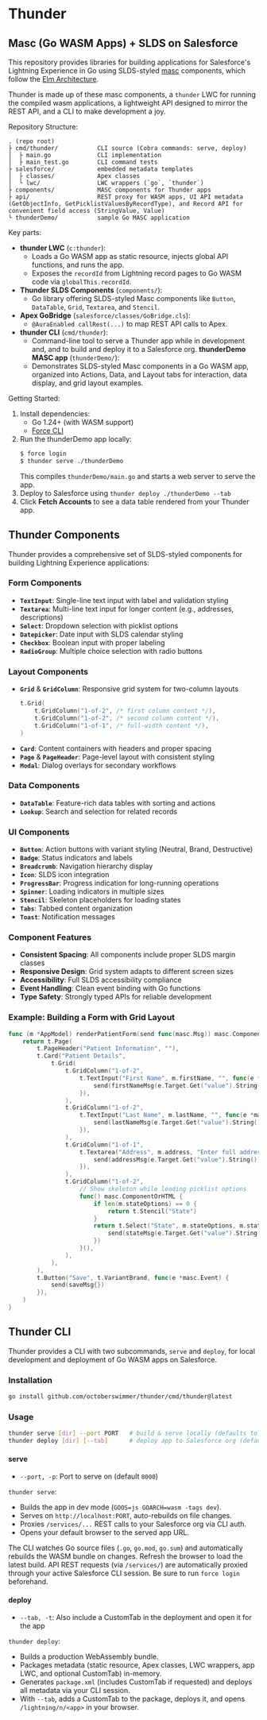 # Thunder
## Masc (Go WASM Apps) + SLDS on Salesforce

This repository provides libraries for building applications for Salesforce's
Lightning Experience in Go using SLDS-styled [masc](https://github.com/octoberswimmer/masc) components, which follow the [Elm Architecture](https://guide.elm-lang.org/architecture/).

Thunder is made up of these masc components, a `thunder` LWC for running the
compiled wasm applications, a lightweight API designed to mirror the REST
API, and a CLI to make development a joy.

Repository Structure:
```
. (repo root)
├ cmd/thunder/           CLI source (Cobra commands: serve, deploy)
│  ├ main.go             CLI implementation
│  ├ main_test.go        CLI command tests
├ salesforce/            embedded metadata templates
│  ├ classes/            Apex classes
│  └ lwc/                LWC wrappers (`go`, `thunder`)
├ components/            MASC components for Thunder apps
├ api/                   REST proxy for WASM apps, UI API metadata (GetObjectInfo, GetPicklistValuesByRecordType), and Record API for convenient field access (StringValue, Value)
└ thunderDemo/           sample Go MASC application
```

Key parts:
- **thunder LWC** (`c:thunder`):
  - Loads a Go WASM app as static resource, injects global API functions, and runs the app.
  - Exposes the `recordId` from Lightning record pages to Go WASM code via `globalThis.recordId`.
- **Thunder SLDS Components** (`components/`):
  - Go library offering SLDS-styled Masc components like `Button`, `DataTable`, `Grid`, `Textarea`, and `Stencil`.
- **Apex GoBridge** (`salesforce/classes/GoBridge.cls`):
  - `@AuraEnabled callRest(...)` to map REST API calls to Apex.
- **thunder CLI** (`cmd/thunder`):
  -  Command-line tool to serve a Thunder app while in development and, and to
	  build and deploy it to a Salesforce org.
**thunderDemo MASC app** (`thunderDemo/`):
  - Demonstrates SLDS-styled Masc components in a Go WASM app, organized into Actions, Data, and Layout tabs for interaction, data display, and grid layout examples.

Getting Started:
1. Install dependencies:
   - Go 1.24+ (with WASM support)
	- [Force CLI](https://github.com/forcecli/force)
2. Run the thunderDemo app locally:
   ```sh
   $ force login
   $ thunder serve ./thunderDemo
   ```
   This compiles `thunderDemo/main.go` and starts a web server to serve the app.
3. Deploy to Salesforce using `thunder deploy ./thunderDemo --tab`
4. Click **Fetch Accounts** to see a data table rendered from your Thunder app.

## Thunder Components

Thunder provides a comprehensive set of SLDS-styled components for building Lightning Experience applications:

### Form Components
- **`TextInput`**: Single-line text input with label and validation styling
- **`Textarea`**: Multi-line text input for longer content (e.g., addresses, descriptions)
- **`Select`**: Dropdown selection with picklist options
- **`Datepicker`**: Date input with SLDS calendar styling
- **`Checkbox`**: Boolean input with proper labeling
- **`RadioGroup`**: Multiple choice selection with radio buttons

### Layout Components  
- **`Grid`** & **`GridColumn`**: Responsive grid system for two-column layouts
  ```go
  t.Grid(
      t.GridColumn("1-of-2", /* first column content */),
      t.GridColumn("1-of-2", /* second column content */),
      t.GridColumn("1-of-1", /* full-width content */),
  )
  ```
- **`Card`**: Content containers with headers and proper spacing
- **`Page`** & **`PageHeader`**: Page-level layout with consistent styling
- **`Modal`**: Dialog overlays for secondary workflows

### Data Components
- **`DataTable`**: Feature-rich data tables with sorting and actions
- **`Lookup`**: Search and selection for related records

### UI Components
- **`Button`**: Action buttons with variant styling (Neutral, Brand, Destructive)
- **`Badge`**: Status indicators and labels
- **`Breadcrumb`**: Navigation hierarchy display
- **`Icon`**: SLDS icon integration
- **`ProgressBar`**: Progress indication for long-running operations
- **`Spinner`**: Loading indicators in multiple sizes
- **`Stencil`**: Skeleton placeholders for loading states
- **`Tabs`**: Tabbed content organization
- **`Toast`**: Notification messages

### Component Features
- **Consistent Spacing**: All components include proper SLDS margin classes
- **Responsive Design**: Grid system adapts to different screen sizes
- **Accessibility**: Full SLDS accessibility compliance
- **Event Handling**: Clean event binding with Go functions
- **Type Safety**: Strongly typed APIs for reliable development

### Example: Building a Form with Grid Layout

```go
func (m *AppModel) renderPatientForm(send func(masc.Msg)) masc.ComponentOrHTML {
    return t.Page(
        t.PageHeader("Patient Information", ""),
        t.Card("Patient Details",
            t.Grid(
                t.GridColumn("1-of-2",
                    t.TextInput("First Name", m.firstName, "", func(e *masc.Event) {
                        send(firstNameMsg(e.Target.Get("value").String()))
                    }),
                ),
                t.GridColumn("1-of-2",
                    t.TextInput("Last Name", m.lastName, "", func(e *masc.Event) {
                        send(lastNameMsg(e.Target.Get("value").String()))
                    }),
                ),
                t.GridColumn("1-of-1",
                    t.Textarea("Address", m.address, "Enter full address", 2, func(e *masc.Event) {
                        send(addressMsg(e.Target.Get("value").String()))
                    }),
                ),
                t.GridColumn("1-of-2",
                    // Show skeleton while loading picklist options
                    func() masc.ComponentOrHTML {
                        if len(m.stateOptions) == 0 {
                            return t.Stencil("State")
                        }
                        return t.Select("State", m.stateOptions, m.state, func(e *masc.Event) {
                            send(stateMsg(e.Target.Get("value").String()))
                        })
                    }(),
                ),
            ),
        ),
        t.Button("Save", t.VariantBrand, func(e *masc.Event) {
            send(saveMsg{})
        }),
    )
}
```

## Thunder CLI
Thunder provides a CLI with two subcommands, `serve` and `deploy`, for local development and deployment of Go WASM apps on Salesforce.

### Installation
```sh
go install github.com/octoberswimmer/thunder/cmd/thunder@latest
```


### Usage
```sh
thunder serve [dir] --port PORT   # build & serve locally (defaults to current dir)
thunder deploy [dir] [--tab]      # deploy app to Salesforce org (defaults to current dir)
```

#### serve
 - `--port, -p`: Port to serve on (default `8000`)

`thunder serve`:
- Builds the app in dev mode (`GOOS=js GOARCH=wasm -tags dev`).
- Serves on `http://localhost:PORT`, auto-rebuilds on file changes.
- Proxies `/services/...` REST calls to your Salesforce org via CLI auth.
- Opens your default browser to the served app URL.

The CLI watches Go source files (`.go`, `go.mod`, `go.sum`) and automatically rebuilds the WASM bundle on changes. Refresh the browser to load the latest build.
API REST requests (via `/services/`) are automatically proxied through your active Salesforce CLI session. Be sure to run `force login` beforehand.

#### deploy
- `--tab, -t`: Also include a CustomTab in the deployment and open it for the app

`thunder deploy`:
- Builds a production WebAssembly bundle.
- Packages metadata (static resource, Apex classes, LWC wrappers, app LWC, and optional CustomTab) in-memory.
- Generates `package.xml` (includes CustomTab if requested) and deploys all metadata via your CLI session.
- With `--tab`, adds a CustomTab to the package, deploys it, and opens `/lightning/n/<app>` in your browser.
